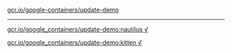 [gcr.io/google-containers/update-demo](https://hub.docker.com/r/sqeven/update-demo/tags/) 

----
[gcr.io/google_containers/update-demo:nautilus √](https://hub.docker.com/r/sqeven/update-demo/tags/)

[gcr.io/google_containers/update-demo:kitten √](https://hub.docker.com/r/sqeven/update-demo/tags/)

